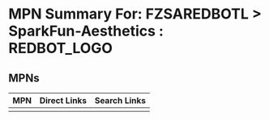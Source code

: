 



# MPN Summary For: FZSAREDBOTL > SparkFun-Aesthetics : REDBOT_LOGO

## MPNs
  

|MPN|Direct Links|Search Links|
| :--- | :--- | :--- |
||||
